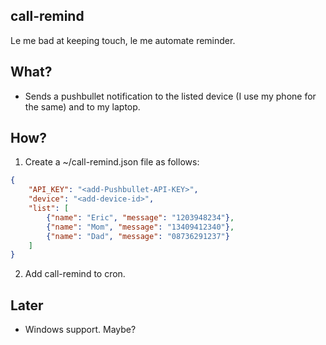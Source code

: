 call-remind
-----------

Le me bad at keeping touch, le me automate reminder.

What?
-------------

- Sends a pushbullet notification to the listed device (I use my phone for the same) and to my laptop.

How?
-------

1. Create a ~/call-remind.json file as follows:

```json
{
    "API_KEY": "<add-Pushbullet-API-KEY>",
    "device": "<add-device-id>",
    "list": [
        {"name": "Eric", "message": "1203948234"},
        {"name": "Mom", "message": "13409412340"},
        {"name": "Dad", "message": "08736291237"}
    ]
}
```

2. Add call-remind to cron.

Later
-----

- Windows support. Maybe?

